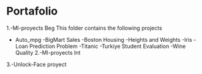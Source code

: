 # Portafolio
1.-Ml-proyects Beg
This folder contains the following projects
  - Auto_mpg
  -BigMart Sales
  -Boston Housing
  -Heights and Weights
  -Iris
  -Loan Prediction Problem
  -Titanic
  -Turkiye Student Evaluation
  -Wine Quality
 2.-Ml-proyects Int
 
 3.-Unlock-Face proyect 
 
 
